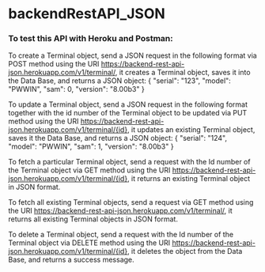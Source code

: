 # backendRestAPI_JSON

### To test this API with Heroku and Postman:
To create a Terminal object, send a JSON request in the following format via POST method using the URI https://backend-rest-api-json.herokuapp.com/v1/terminal/, it creates a Terminal object, saves it into the Data Base, and returns a JSON object:
{
  "serial": "123",
  "model": "PWWIN",
  "sam": 0,
  "version": "8.00b3"
}

To update a Terminal object, send a JSON request in the following format together with the id number of the Terminal object to be updated via PUT method using the URI https://backend-rest-api-json.herokuapp.com/v1/terminal/{id}, it updates an existing Terminal object, saves it the Data Base, and returns a JSON object:
{
  "serial": "124",
  "model": "PWWIN",
  "sam": 1,
  "version": "8.00b3"
}

To fetch a particular Terminal object, send a request with the Id number of the Terminal object via GET method using the URI https://backend-rest-api-json.herokuapp.com/v1/terminal/{id}, it returns an existing Terminal object in JSON format.

To fetch all existing Terminal objects, send a request via GET method using the URI https://backend-rest-api-json.herokuapp.com/v1/terminal/, it returns all existing Terminal objects in JSON format.

To delete a Terminal object, send a request with the Id number of the Terminal object via DELETE method using the URI https://backend-rest-api-json.herokuapp.com/v1/terminal/{id}, it deletes the object from the Data Base, and returns a success message.
